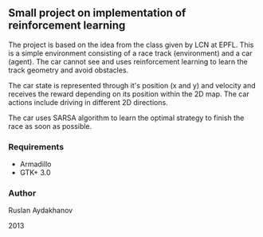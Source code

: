 ## Small project on implementation of reinforcement learning

The project is based on the idea from the class given by LCN at EPFL.
This is a simple environment consisting of a race track (environment)
and a car (agent). The car cannot see and uses reinforcement learning
to learn the track geometry and avoid obstacles.

The car state is represented through it's position (x and y) and velocity
and receives the reward depending on its position within the 2D map.
The car actions include driving in different 2D directions.

The car uses SARSA algorithm to learn the optimal strategy to finish the race as soon as possible.

### Requirements 

- Armadillo
- GTK+ 3.0


### Author
Ruslan Aydakhanov

2013
